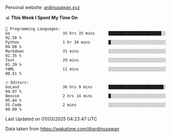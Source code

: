 Personal website: [ardinusawan.xyz](https://ardinusawan.xyz)

<!--START_SECTION:waka-->
📊 **This Week I Spent My Time On** 

```text
💬 Programming Languages: 
Go                       35 hrs 35 mins      ███████████████████████░░   92.58 % 
Python                   1 hr 34 mins        █░░░░░░░░░░░░░░░░░░░░░░░░   04.08 % 
Markdown                 31 mins             ░░░░░░░░░░░░░░░░░░░░░░░░░   01.35 % 
Text                     29 mins             ░░░░░░░░░░░░░░░░░░░░░░░░░   01.29 % 
YAML                     11 mins             ░░░░░░░░░░░░░░░░░░░░░░░░░   00.51 % 

🔥 Editors: 
GoLand                   36 hrs 9 mins       ████████████████████████░   94.07 % 
Neovim                   2 hrs 14 mins       █░░░░░░░░░░░░░░░░░░░░░░░░   05.84 % 
VS Code                  2 mins              ░░░░░░░░░░░░░░░░░░░░░░░░░   00.09 % 
```


 Last Updated on 01/03/2025 04:23:47 UTC
<!--END_SECTION:waka-->
Data taken from https://wakatime.com/@ardinusawan
